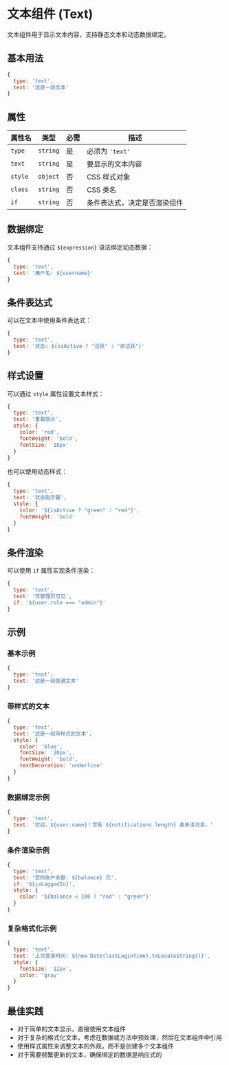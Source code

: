 # 文本组件 (Text)

文本组件用于显示文本内容，支持静态文本和动态数据绑定。

## 基本用法

```javascript
{
  type: 'text',
  text: '这是一段文本'
}
```

## 属性

| 属性名 | 类型 | 必需 | 描述 |
|-------|------|------|------|
| `type` | `string` | 是 | 必须为 `'text'` |
| `text` | `string` | 是 | 要显示的文本内容 |
| `style` | `object` | 否 | CSS 样式对象 |
| `class` | `string` | 否 | CSS 类名 |
| `if` | `string` | 否 | 条件表达式，决定是否渲染组件 |

## 数据绑定

文本组件支持通过 `${expression}` 语法绑定动态数据：

```javascript
{
  type: 'text',
  text: '用户名: ${username}'
}
```

## 条件表达式

可以在文本中使用条件表达式：

```javascript
{
  type: 'text',
  text: '状态: ${isActive ? "活跃" : "非活跃"}'
}
```

## 样式设置

可以通过 `style` 属性设置文本样式：

```javascript
{
  type: 'text',
  text: '重要提示',
  style: {
    color: 'red',
    fontWeight: 'bold',
    fontSize: '18px'
  }
}
```

也可以使用动态样式：

```javascript
{
  type: 'text',
  text: '状态指示器',
  style: {
    color: '${isActive ? "green" : "red"}',
    fontWeight: 'bold'
  }
}
```

## 条件渲染

可以使用 `if` 属性实现条件渲染：

```javascript
{
  type: 'text',
  text: '仅管理员可见',
  if: '${user.role === "admin"}'
}
```

## 示例

### 基本示例

```javascript
{
  type: 'text',
  text: '这是一段普通文本'
}
```

### 带样式的文本

```javascript
{
  type: 'text',
  text: '这是一段带样式的文本',
  style: {
    color: 'blue',
    fontSize: '20px',
    fontWeight: 'bold',
    textDecoration: 'underline'
  }
}
```

### 数据绑定示例

```javascript
{
  type: 'text',
  text: '欢迎，${user.name}！您有 ${notifications.length} 条未读消息。'
}
```

### 条件渲染示例

```javascript
{
  type: 'text',
  text: '您的账户余额: ${balance} 元',
  if: '${isLoggedIn}',
  style: {
    color: '${balance < 100 ? "red" : "green"}'
  }
}
```

### 复杂格式化示例

```javascript
{
  type: 'text',
  text: '上次登录时间: ${new Date(lastLoginTime).toLocaleString()}',
  style: {
    fontSize: '12px',
    color: 'gray'
  }
}
```

## 最佳实践

- 对于简单的文本显示，直接使用文本组件
- 对于复杂的格式化文本，考虑在数据或方法中预处理，然后在文本组件中引用
- 使用样式属性来调整文本的外观，而不是创建多个文本组件
- 对于需要频繁更新的文本，确保绑定的数据是响应式的 